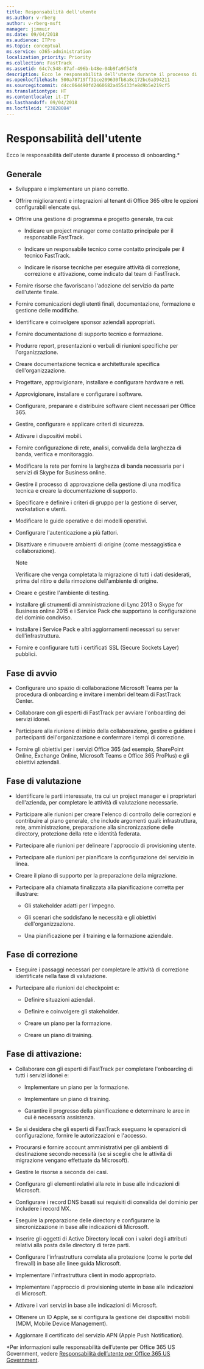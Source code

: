 ```yaml
---
title: Responsabilità dell'utente
ms.author: v-rberg
author: v-rberg-msft
manager: jimmuir
ms.date: 09/04/2018
ms.audience: ITPro
ms.topic: conceptual
ms.service: o365-administration
localization_priority: Priority
ms.collection: FastTrack
ms.assetid: 64c7c548-87af-496b-b48e-04b9fa9f54f8
description: Ecco le responsabilità dell'utente durante il processo di onboarding.
ms.openlocfilehash: 500a78719ff31ce209630fb8a8c172bc6a394211
ms.sourcegitcommit: d4cc064490fd2460682a455433fe8d9b5e219cf5
ms.translationtype: HT
ms.contentlocale: it-IT
ms.lasthandoff: 09/04/2018
ms.locfileid: "23828084"
---
```

# <a name="your-responsibilities"></a>Responsabilità dell'utente

Ecco le responsabilità dell'utente durante il processo di onboarding.\*
  
## <a name="general"></a>Generale

- Sviluppare e implementare un piano corretto.
    
- Offrire miglioramenti e integrazioni al tenant di Office 365 oltre le opzioni configurabili elencate qui. 
    
- Offrire una gestione di programma e progetto generale, tra cui: 
    
  - Indicare un project manager come contatto principale per il responsabile FastTrack.
    
  - Indicare un responsabile tecnico come contatto principale per il tecnico FastTrack.
    
  - Indicare le risorse tecniche per eseguire attività di correzione, correzione e attivazione, come indicato dal team di FastTrack. 
    
- Fornire risorse che favoriscano l'adozione del servizio da parte dell'utente finale.
    
- Fornire comunicazioni degli utenti finali, documentazione, formazione e gestione delle modifiche.
    
- Identificare e coinvolgere sponsor aziendali appropriati. 
    
- Fornire documentazione di supporto tecnico e formazione. 
    
- Produrre report, presentazioni o verbali di riunioni specifiche per l'organizzazione. 
    
- Creare documentazione tecnica e architetturale specifica dell'organizzazione. 
    
- Progettare, approvigionare, installare e configurare hardware e reti. 
    
- Approvigionare, installare e configurare i software. 
    
- Configurare, preparare e distribuire software client necessari per Office 365.
    
- Gestire, configurare e applicare criteri di sicurezza.
    
- Attivare i dispositivi mobili.
    
- Fornire configurazione di rete, analisi, convalida della larghezza di banda, verifica e monitoraggio. 
    
- Modificare la rete per fornire la larghezza di banda necessaria per i servizi di Skype for Business online.
    
- Gestire il processo di approvazione della gestione di una modifica tecnica e creare la documentazione di supporto.
    
- Specificare e definire i criteri di gruppo per la gestione di server, workstation e utenti.
    
- Modificare le guide operative e dei modelli operativi.
    
- Configurare l'autenticazione a più fattori.
    
- Disattivare e rimuovere ambienti di origine (come messaggistica e collaborazione). 
    
    > [!NOTE]
    > Verificare che venga completata la migrazione di tutti i dati desiderati, prima del ritiro e della rimozione dell'ambiente di origine. 
  
- Creare e gestire l'ambiente di testing.
    
- Installare gli strumenti di amministrazione di Lync 2013 o Skype for Business online 2015 e i Service Pack che supportano la configurazione del dominio condiviso.
    
- Installare i Service Pack e altri aggiornamenti necessari su server dell'infrastruttura. 
    
- Fornire e configurare tutti i certificati SSL (Secure Sockets Layer) pubblici. 
    
## <a name="initiate-phase"></a>Fase di avvio

- Configurare uno spazio di collaborazione Microsoft Teams per la procedura di onboarding e invitare i membri del team di FastTrack Center.
    
- Collaborare con gli esperti di FastTrack per avviare l'onboarding dei servizi idonei.  
    
- Participare alla riunione di inizio della collaborazione, gestire e guidare i partecipanti dell'organizzazione e confermare i tempi di correzione.
    
- Fornire gli obiettivi per i servizi Office 365 (ad esempio, SharePoint Online, Exchange Online, Microsoft Teams e Office 365 ProPlus) e gli obiettivi aziendali.
    
## <a name="assess-phase"></a>Fase di valutazione

- Identificare le parti interessate, tra cui un project manager e i proprietari dell'azienda, per completare le attività di valutazione necessarie. 
    
- Participare alle riunioni per creare l'elenco di controllo delle correzioni e contribuire al piano generale, che include argomenti quali: infrastruttura, rete, amministrazione, preparazione alla sincronizzazione delle directory, protezione della rete e identità federata. 
    
- Partecipare alle riunioni per delineare l'approccio di provisioning utente. 
    
- Partecipare alle riunioni per pianificare la configurazione del servizio in linea. 
    
- Creare il piano di supporto per la preparazione della migrazione. 
    
- Partecipare alla chiamata finalizzata alla pianificazione corretta per illustrare:
    
  - Gli stakeholder adatti per l'impegno.
    
  - Gli scenari che soddisfano le necessità e gli obiettivi dell'organizzazione.
    
  - Una pianificazione per il training e la formazione aziendale.
    
## <a name="remediate-phase"></a>Fase di correzione

- Eseguire i passaggi necessari per completare le attività di correzione identificate nella fase di valutazione. 
    
- Partecipare alle riunioni del checkpoint e: 
    
  - Definire situazioni aziendali.
    
  - Definire e coinvolgere gli stakeholder.
    
  - Creare un piano per la formazione.
    
  - Creare un piano di training.
    
## <a name="enable-phase"></a>Fase di attivazione:

- Collaborare con gli esperti di FastTrack per completare l'onboarding di tutti i servizi idonei e:
    
  - Implementare un piano per la formazione.
    
  - Implementare un piano di training.
    
  - Garantire il progresso della pianificazione e determinare le aree in cui è necessaria assistenza.
    
- Se si desidera che gli esperti di FastTrack eseguano le operazioni di configurazione, fornire le autorizzazioni e l'accesso.
    
- Procurarsi e fornire account amministrativi per gli ambienti di destinazione secondo necessità (se si sceglie che le attività di migrazione vengano effettuate da Microsoft).
    
- Gestire le risorse a seconda dei casi. 
    
- Configurare gli elementi relativi alla rete in base alle indicazioni di Microsoft.
    
- Configurare i record DNS basati sui requisiti di convalida del dominio per includere i record MX.
    
- Eseguire la preparazione delle directory e configurarne la sincronizzazione in base alle indicazioni di Microsoft.
    
- Inserire gli oggetti di Active Directory locali con i valori degli attributi relativi alla posta dalle directory di terze parti.
    
- Configurare l'infrastruttura correlata alla protezione (come le porte del firewall) in base alle linee guida Microsoft.
    
- Implementare l'infrastruttura client in modo appropriato.
    
- Implementare l'approccio di provisioning utente in base alle indicazioni di Microsoft.
    
- Attivare i vari servizi in base alle indicazioni di Microsoft.
    
- Ottenere un ID Apple, se si configura la gestione dei dispositivi mobili (MDM, Mobile Device Management).
    
- Aggiornare il certificato del servizio APN (Apple Push Notification).
    
\*Per informazioni sulle responsabilità dell’utente per Office 365 US Government, vedere [Responsabilità dell’utente per Office 365 US Government](US-Gov-appendix-your-responsibilities.md).
  

